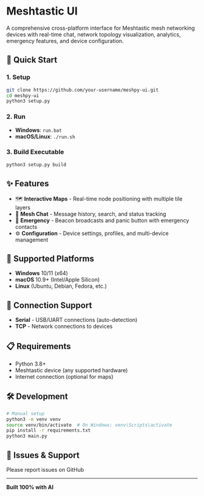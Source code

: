 # Meshtastic UI

A comprehensive cross-platform interface for Meshtastic mesh networking devices with real-time chat, network topology visualization, analytics, emergency features, and device configuration.

## 🚀 Quick Start

### 1. Setup
```bash
git clone https://github.com/your-username/meshpy-ui.git
cd meshpy-ui
python3 setup.py
```

### 2. Run
- **Windows**: `run.bat`
- **macOS/Linux**: `./run.sh`

### 3. Build Executable
```bash
python3 setup.py build
```

## ✨ Features

- 🗺️ **Interactive Maps** - Real-time node positioning with multiple tile layers
- 💬 **Mesh Chat** - Message history, search, and status tracking
- 🚨 **Emergency** - Beacon broadcasts and panic button with emergency contacts
- ⚙️ **Configuration** - Device settings, profiles, and multi-device management

## 📱 Supported Platforms

- **Windows** 10/11 (x64)
- **macOS** 10.9+ (Intel/Apple Silicon)
- **Linux** (Ubuntu, Debian, Fedora, etc.)

## 🔌 Connection Support

- **Serial** - USB/UART connections (auto-detection)
- **TCP** - Network connections to devices

## 📋 Requirements

- Python 3.8+
- Meshtastic device (any supported hardware)
- Internet connection (optional for maps)

## 🛠️ Development

```bash
# Manual setup
python3 -m venv venv
source venv/bin/activate  # On Windows: venv\Scripts\activate
pip install -r requirements.txt
python3 main.py
```

## 🐛 Issues & Support

Please report issues on GitHub

---

**Built 100% with AI** 